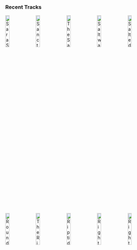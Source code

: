 ### Recent Tracks
[<img src='https://lastfm.freetls.fastly.net/i/u/300x300/167d19a367c34238c21feeaacfbf45c7.png' width='16%' height='16%' alt='Sara Smile'>](https://www.last.fm/music/hall%2b%2526%2boates/_/sara%2bsmile)&nbsp;&nbsp;&nbsp;&nbsp;[<img src='https://lastfm.freetls.fastly.net/i/u/300x300/e05e268ca8c94d37f35d2c1e0c06e2ab.png' width='16%' height='16%' alt='Sanctuary'>](https://www.last.fm/music/joji/_/sanctuary)&nbsp;&nbsp;&nbsp;&nbsp;[<img src='https://lastfm.freetls.fastly.net/i/u/300x300/c77e4077953a892dde4b0da53ef8d056.png' width='16%' height='16%' alt='The Same Way'>](https://www.last.fm/music/don%2bdiablo/_/the%2bsame%2bway)&nbsp;&nbsp;&nbsp;&nbsp;[<img src='https://lastfm.freetls.fastly.net/i/u/300x300/c745bb5ab977b1e7c9f53272b4c1bd8e.png' width='16%' height='16%' alt='Saltwater'>](https://www.last.fm/music/geowulf/_/saltwater)&nbsp;&nbsp;&nbsp;&nbsp;[<img src='https://lastfm.freetls.fastly.net/i/u/300x300/da9f0dc76c8846f255abe3c1b82e233e.png' width='16%' height='16%' alt='Salted Caramel'>](https://www.last.fm/music/andrew%2bapplepie/_/salted%2bcaramel)&nbsp;&nbsp;&nbsp;&nbsp;<br>[<img src='https://lastfm.freetls.fastly.net/i/u/300x300/cd2e7feedfee4f6ab095c0eb9d82beaa.png' width='16%' height='16%' alt='Round and Round'>](https://www.last.fm/music/imagine%2bdragons/_/round%2band%2bround)&nbsp;&nbsp;&nbsp;&nbsp;[<img src='https://lastfm.freetls.fastly.net/i/u/300x300/ad6f88a74a1fc93abadcea7efa642cfb.png' width='16%' height='16%' alt='The River'>](https://www.last.fm/music/aurora/_/the%2briver)&nbsp;&nbsp;&nbsp;&nbsp;[<img src='https://lastfm.freetls.fastly.net/i/u/300x300/8e9b587a6f577478e9e6480235811f7d.png' width='16%' height='16%' alt='Riptide'>](https://www.last.fm/music/vance%2bjoy/_/riptide)&nbsp;&nbsp;&nbsp;&nbsp;[<img src='https://lastfm.freetls.fastly.net/i/u/300x300/6b53dd569ea136e9074806c1b8182182.png' width='16%' height='16%' alt='Right Here Waiting'>](https://www.last.fm/music/richard%2bmarx/_/right%2bhere%2bwaiting)&nbsp;&nbsp;&nbsp;&nbsp;[<img src='https://lastfm.freetls.fastly.net/i/u/300x300/84b9b4e9640b9bdec90674b1b7739ff2.png' width='16%' height='16%' alt='Right Here Right Now (feat. Eric Rachmany and Stick Figure)'>](https://www.last.fm/music/iration/_/right%2bhere%2bright%2bnow%2b%2528feat.%2beric%2brachmany%2band%2bstick%2bfigure%2529)&nbsp;&nbsp;&nbsp;&nbsp;<br>